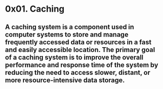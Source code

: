 # 0x01. Caching

## A caching system is a component used in computer systems to store and manage frequently accessed data or resources in a fast and easily accessible location. The primary goal of a caching system is to improve the overall performance and response time of the system by reducing the need to access slower, distant, or more resource-intensive data storage.
